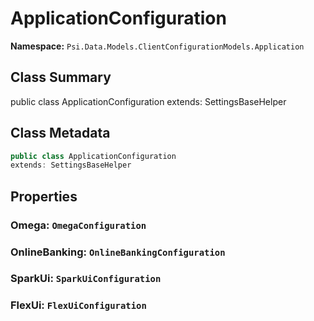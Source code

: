 # ApplicationConfiguration

**Namespace:** `Psi.Data.Models.ClientConfigurationModels.Application`

## Class Summary

public class ApplicationConfiguration
extends: SettingsBaseHelper

## Class Metadata

```typescript
public class ApplicationConfiguration
extends: SettingsBaseHelper
```

## Properties

### Omega: `OmegaConfiguration`

### OnlineBanking: `OnlineBankingConfiguration`

### SparkUi: `SparkUiConfiguration`

### FlexUi: `FlexUiConfiguration`
